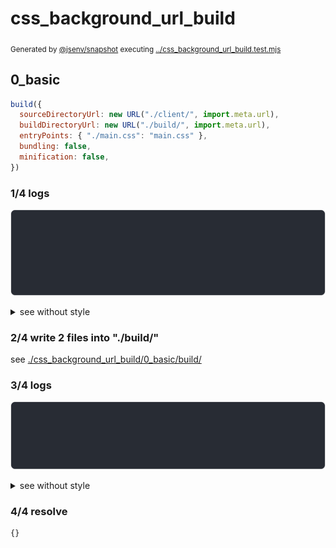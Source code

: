 # css_background_url_build

<sub>
  Generated by <a href="https://github.com/jsenv/core/tree/main/packages/independent/snapshot">@jsenv/snapshot</a> executing <a href="../css_background_url_build.test.mjs">../css_background_url_build.test.mjs</a>
</sub>

## 0_basic

```js
build({
  sourceDirectoryUrl: new URL("./client/", import.meta.url),
  buildDirectoryUrl: new URL("./build/", import.meta.url),
  entryPoints: { "./main.css": "main.css" },
  bundling: false,
  minification: false,
})
```

### 1/4 logs

![img](css_background_url_build/0_basic/log_group.svg)

<details>
  <summary>see without style</summary>

```console

build "./main.css"
⠋ generate source graph
✔ generate source graph (done in <X> second)
⠋ generate build graph
✔ generate build graph (done in <X> second)
⠋ write files in build directory

```

</details>


### 2/4 write 2 files into "./build/"

see [./css_background_url_build/0_basic/build/](./css_background_url_build/0_basic/build/)

### 3/4 logs

![img](css_background_url_build/0_basic/log_group_1.svg)

<details>
  <summary>see without style</summary>

```console
✔ write files in build directory (done in <X> second)
--- build files ---  
- css  : 1 (77 B / 1 %)
- other: 1 (7 kB / 99 %)
- total: 2 (7 kB / 100 %)
--------------------
```

</details>


### 4/4 resolve

```js
{}
```